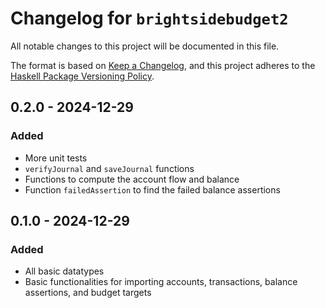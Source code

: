 # Changelog for `brightsidebudget2`

All notable changes to this project will be documented in this file.

The format is based on [Keep a Changelog](https://keepachangelog.com/en/1.0.0/),
and this project adheres to the
[Haskell Package Versioning Policy](https://pvp.haskell.org/).

## 0.2.0 - 2024-12-29
### Added
- More unit tests
- `verifyJournal` and `saveJournal` functions
- Functions to compute the account flow and balance
- Function `failedAssertion` to find the failed balance assertions

## 0.1.0 - 2024-12-29
### Added
- All basic datatypes
- Basic functionalities for importing accounts, transactions,
  balance assertions, and budget targets